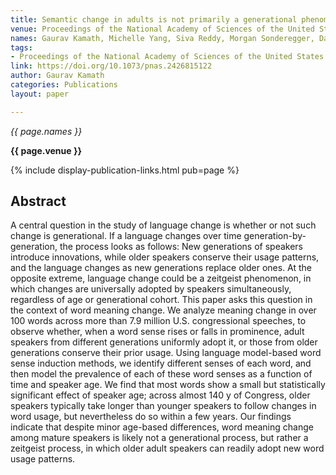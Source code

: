 ```yaml
---
title: Semantic change in adults is not primarily a generational phenomenon.
venue: Proceedings of the National Academy of Sciences of the United States of America
names: Gaurav Kamath, Michelle Yang, Siva Reddy, Morgan Sonderegger, Dallas Card
tags:
- Proceedings of the National Academy of Sciences of the United States of America
link: https://doi.org/10.1073/pnas.2426815122
author: Gaurav Kamath
categories: Publications
layout: paper

---
```


*{{ page.names }}*

**{{ page.venue }}**

{% include display-publication-links.html pub=page %}

## Abstract

A central question in the study of language change is whether or not such change is generational. If a language changes over time generation-by-generation, the process looks as follows: New generations of speakers introduce innovations, while older speakers conserve their usage patterns, and the language changes as new generations replace older ones. At the opposite extreme, language change could be a zeitgeist phenomenon, in which changes are universally adopted by speakers simultaneously, regardless of age or generational cohort. This paper asks this question in the context of word meaning change. We analyze meaning change in over 100 words across more than 7.9 million U.S. congressional speeches, to observe whether, when a word sense rises or falls in prominence, adult speakers from different generations uniformly adopt it, or those from older generations conserve their prior usage. Using language model-based word sense induction methods, we identify different senses of each word, and then model the prevalence of each of these word senses as a function of time and speaker age. We find that most words show a small but statistically significant effect of speaker age; across almost 140 y of Congress, older speakers typically take longer than younger speakers to follow changes in word usage, but nevertheless do so within a few years. Our findings indicate that despite minor age-based differences, word meaning change among mature speakers is likely not a generational process, but rather a zeitgeist process, in which older adult speakers can readily adopt new word usage patterns.